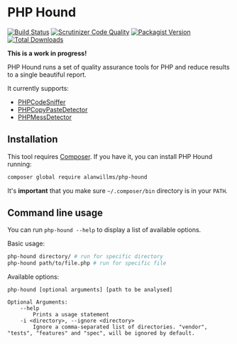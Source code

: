 # PHP Hound

[![Build Status](https://travis-ci.org/alanwillms/php-hound.svg?branch=master)](https://travis-ci.org/alanwillms/php-hound)
[![Scrutinizer Code Quality](https://scrutinizer-ci.com/g/alanwillms/php-hound/badges/quality-score.png?b=master)](https://scrutinizer-ci.com/g/alanwillms/php-hound/?branch=master)
[![Packagist Version](https://img.shields.io/packagist/v/alanwillms/php-hound.svg)](https://packagist.org/packages/alanwillms/php-hound)
[![Total Downloads](https://img.shields.io/packagist/dt/alanwillms/php-hound.svg)](https://packagist.org/packages/alanwillms/php-hound)

**This is a work in progress!**

PHP Hound runs a set of quality assurance tools for PHP and reduce results to
a single beautiful report.

It currently supports:

* [PHPCodeSniffer](https://github.com/squizlabs/PHP_CodeSniffer)
* [PHPCopyPasteDetector](https://github.com/sebastianbergmann/phpcpd)
* [PHPMessDetector](https://github.com/phpmd/phpmd)

## Installation

This tool requires [Composer](https://getcomposer.org). If you have it, you can
install PHP Hound running:

```bash
composer global require alanwillms/php-hound
```

It's **important** that you make sure `~/.composer/bin` directory is in your
`PATH`.

## Command line usage

You can run `php-hound --help` to display a list of available options.

Basic usage:

```bash
php-hound directory/ # run for specific directory
php-hound path/to/file.php # run for specific file
```

Available options:

```
php-hound [optional arguments] [path to be analysed]

Optional Arguments:
    --help
        Prints a usage statement
    -i <directory>, --ignore <directory>
        Ignore a comma-separated list of directories. "vendor", "tests", "features" and "spec", will be ignored by default.
```
